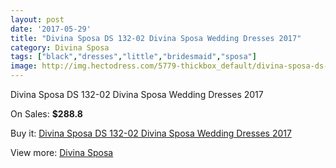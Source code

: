 ```yaml
---
layout: post
date: '2017-05-29'
title: "Divina Sposa DS 132-02 Divina Sposa Wedding Dresses 2017"
category: Divina Sposa
tags: ["black","dresses","little","bridesmaid","sposa"]
image: http://img.hectodress.com/5779-thickbox_default/divina-sposa-ds-132-02-divina-sposa-wedding-dresses-2013.jpg
---
```

Divina Sposa DS 132-02 Divina Sposa Wedding Dresses 2017

On Sales: **$288.8**
<a href="https://www.hectodress.com/divina-sposa/2836-divina-sposa-ds-132-02-divina-sposa-wedding-dresses-2013.html"><amp-img layout="responsive" width="600" height="600" src="//img.hectodress.com/5779-thickbox_default/divina-sposa-ds-132-02-divina-sposa-wedding-dresses-2013.jpg" alt="Divina Sposa DS 132-02 Divina Sposa Wedding Dresses 2017 0" /></a>
<a href="https://www.hectodress.com/divina-sposa/2836-divina-sposa-ds-132-02-divina-sposa-wedding-dresses-2013.html"><amp-img layout="responsive" width="600" height="600" src="//img.hectodress.com/5780-thickbox_default/divina-sposa-ds-132-02-divina-sposa-wedding-dresses-2013.jpg" alt="Divina Sposa DS 132-02 Divina Sposa Wedding Dresses 2017 1" /></a>

Buy it: [Divina Sposa DS 132-02 Divina Sposa Wedding Dresses 2017](https://www.hectodress.com/divina-sposa/2836-divina-sposa-ds-132-02-divina-sposa-wedding-dresses-2013.html "Divina Sposa DS 132-02 Divina Sposa Wedding Dresses 2017")

View more: [Divina Sposa](https://www.hectodress.com/50-divina-sposa "Divina Sposa")